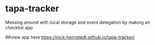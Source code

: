 # tapa-tracker
Messing around with local storage and event delegation by making an checklist app

##view app here
https://nick-hernstedt.github.io/tapa-tracker/
